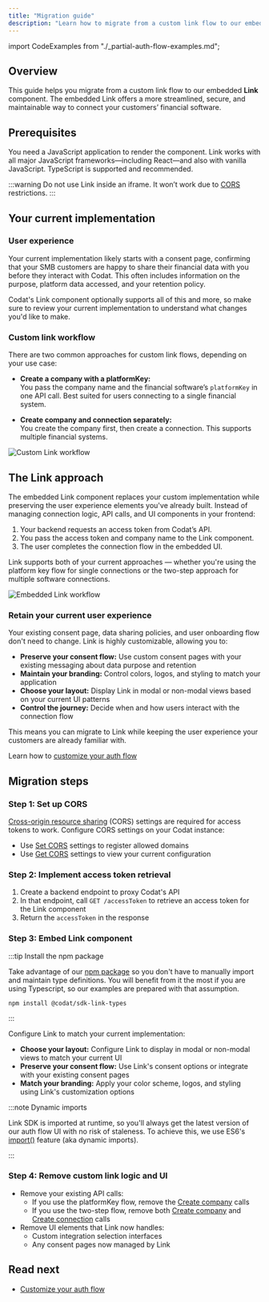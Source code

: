 ```yaml
---
title: "Migration guide"
description: "Learn how to migrate from a custom link flow to our embedded Link component"
---
```


import CodeExamples from "./_partial-auth-flow-examples.md";

## Overview

This guide helps you migrate from a custom link flow to our embedded **Link** component. The embedded Link offers a more streamlined, secure, and maintainable way to connect your customers’ financial software.

## Prerequisites

You need a JavaScript application to render the component. Link works with all major JavaScript frameworks—including React—and also with vanilla JavaScript. TypeScript is supported and recommended.

:::warning Do not use Link inside an iframe. It won’t work due to [CORS](https://en.wikipedia.org/wiki/Cross-origin_resource_sharing) restrictions.
:::

## Your current implementation

### User experience

Your current implementation likely starts with a consent page, confirming that your SMB customers are happy to share their financial data with you before they interact with Codat.
This often includes information on the purpose, platform data accessed, and your retention policy. 

Codat's Link component optionally supports all of this and more, so make sure to review your current implementation to understand what changes you'd like to make.

### Custom link workflow

There are two common approaches for custom link flows, depending on your use case:

- **Create a company with a platformKey:**  
  You pass the company name and the financial software’s `platformKey` in one API call. Best suited for users connecting to a single financial system.

- **Create company and connection separately:**  
  You create the company first, then create a connection. This supports multiple financial systems.

![Custom Link workflow](/img/auth-flow/migration-guide/custom-link-flow.png)

## The Link approach

The embedded Link component replaces your custom implementation while preserving the user experience elements you've already built. Instead of managing connection logic, API calls, and UI components in your frontend:

1. Your backend requests an access token from Codat’s API.
2. You pass the access token and company name to the Link component.
3. The user completes the connection flow in the embedded UI.

Link supports both of your current approaches — whether you're using the platform key flow for single connections or the two-step approach for multiple software connections.

![Embedded Link workflow](/img/auth-flow/migration-guide/link-flow.png)

### Retain your current user experience

Your existing consent page, data sharing policies, and user onboarding flow don't need to change. Link is highly customizable, allowing you to:

- **Preserve your consent flow:** Use custom consent pages with your existing messaging about data purpose and retention
- **Maintain your branding:** Control colors, logos, and styling to match your application
- **Choose your layout:** Display Link in modal or non-modal views based on your current UI patterns
- **Control the journey:** Decide when and how users interact with the connection flow

This means you can migrate to Link while keeping the user experience your customers are already familiar with.

Learn how to [customize your auth flow](/auth-flow/customize/sdk-customize-code)

## Migration steps

### Step 1: Set up CORS

[Cross-origin resource sharing](https://en.wikipedia.org/wiki/Cross-origin_resource_sharing) (CORS) settings are required for access tokens to work. Configure CORS settings on your Codat instance:

- Use [Set CORS](/platform-api#/operations/set-cors-settings) settings to register allowed domains
- Use [Get CORS](/platform-api#/operations/get-cors-settings) settings to view your current configuration

### Step 2: Implement access token retrieval

1. Create a backend endpoint to proxy Codat's API
2. In that endpoint, call `GET /accessToken` to retrieve an access token for the Link component
3. Return the `accessToken` in the response

### Step 3: Embed Link component

:::tip Install the npm package

Take advantage of our [npm package](https://www.npmjs.com/package/@codat/sdk-link-types) so you don't have to manually import and maintain type definitions. You will benefit from it the most if you are using Typescript, so our examples are prepared with that assumption.

`npm install @codat/sdk-link-types`

:::

<CodeExamples />

Configure Link to match your current implementation:

- **Choose your layout:** Configure Link to display in modal or non-modal views to match your current UI
- **Preserve your consent flow:** Use Link's consent options or integrate with your existing consent pages
- **Match your branding:** Apply your color scheme, logos, and styling using Link's customization options

:::note Dynamic imports

Link SDK is imported at runtime, so you'll always get the latest version of our auth flow UI with no risk of staleness. To achieve this, we use ES6's [import()](https://developer.mozilla.org/en-US/docs/Web/JavaScript/Reference/Operators/import) feature (aka dynamic imports).

:::

### Step 4: Remove custom link logic and UI

- Remove your existing API calls:
  - If you use the platformKey flow, remove the [Create company](/platform-api#/operations/create-company) calls
  - If you use the two-step flow, remove both [Create company](/platform-api#/operations/create-company) and [Create connection](/platform-api#/operations/create-connection) calls
- Remove UI elements that Link now handles:
  - Custom integration selection interfaces
  - Any consent pages now managed by Link

## Read next

- [Customize your auth flow](/auth-flow/customize/sdk-customize-code)



